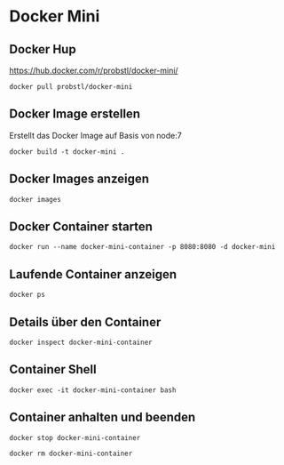 
# Docker Mini

## Docker Hup

https://hub.docker.com/r/probstl/docker-mini/

`docker pull probstl/docker-mini`

## Docker Image erstellen

Erstellt das Docker Image auf Basis von node:7

`docker build -t docker-mini .`

## Docker Images anzeigen

`docker images`

## Docker Container starten

`docker run --name docker-mini-container -p 8080:8080 -d docker-mini`

## Laufende Container anzeigen

`docker ps`

## Details über den Container

`docker inspect docker-mini-container`

## Container Shell

`docker exec -it docker-mini-container bash`

## Container anhalten und beenden

`docker stop docker-mini-container`

`docker rm docker-mini-container`
